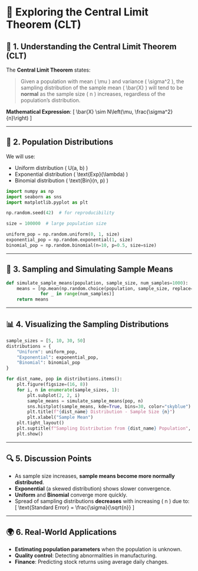 
# 📘 Exploring the Central Limit Theorem (CLT)

## 🧠 1. Understanding the Central Limit Theorem (CLT)

The **Central Limit Theorem** states:

> Given a population with mean \( \mu \) and variance \( \sigma^2 \), the sampling distribution of the sample mean \( \bar{X} \) will tend to be **normal** as the sample size \( n \) increases, regardless of the population’s distribution.

**Mathematical Expression**:
\[
\bar{X} \sim N\left(\mu, \frac{\sigma^2}{n}\right)
\]

---

## 🔢 2. Population Distributions

We will use:
- Uniform distribution \( U(a, b) \)
- Exponential distribution \( \text{Exp}(\lambda) \)
- Binomial distribution \( \text{Bin}(n, p) \)

```python
import numpy as np
import seaborn as sns
import matplotlib.pyplot as plt

np.random.seed(42)  # for reproducibility

size = 100000  # large population size

uniform_pop = np.random.uniform(0, 1, size)
exponential_pop = np.random.exponential(1, size)
binomial_pop = np.random.binomial(n=10, p=0.5, size=size)
```

---

## 🔁 3. Sampling and Simulating Sample Means

```python
def simulate_sample_means(population, sample_size, num_samples=1000):
    means = [np.mean(np.random.choice(population, sample_size, replace=False))
             for _ in range(num_samples)]
    return means
```

---

## 📊 4. Visualizing the Sampling Distributions

```python
sample_sizes = [5, 10, 30, 50]
distributions = {
    "Uniform": uniform_pop,
    "Exponential": exponential_pop,
    "Binomial": binomial_pop
}

for dist_name, pop in distributions.items():
    plt.figure(figsize=(16, 8))
    for i, n in enumerate(sample_sizes, 1):
        plt.subplot(2, 2, i)
        sample_means = simulate_sample_means(pop, n)
        sns.histplot(sample_means, kde=True, bins=30, color="skyblue")
        plt.title(f"{dist_name} Distribution - Sample Size {n}")
        plt.xlabel("Sample Mean")
    plt.tight_layout()
    plt.suptitle(f"Sampling Distribution from {dist_name} Population", y=1.02)
    plt.show()
```

---

## 🔍 5. Discussion Points

- As sample size increases, **sample means become more normally distributed**.
- **Exponential** (a skewed distribution) shows slower convergence.
- **Uniform** and **Binomial** converge more quickly.
- Spread of sampling distributions **decreases** with increasing \( n \) due to:
\[
\text{Standard Error} = \frac{\sigma}{\sqrt{n}}
\]

---

## 🌍 6. Real-World Applications

- **Estimating population parameters** when the population is unknown.
- **Quality control**: Detecting abnormalities in manufacturing.
- **Finance**: Predicting stock returns using average daily changes.
